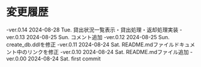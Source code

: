 # 変更履歴

  -ver.0.14 2024-08-28 Tue. 貸出状況一覧表示・貸出処理・返却処理実装
  -ver.0.13 2024-08-25 Sun. コメント追加
  -ver.0.12 2024-08-25 Sun. create_db.ddlを修正
  -ver.0.11 2024-08-24 Sat. README.mdファイルドキュメント中のリンクを修正
  -ver.0.10 2024-08-24 Sat. README.mdファイル追加
  -ver.0.00 2024-08-24 Sat. first commit